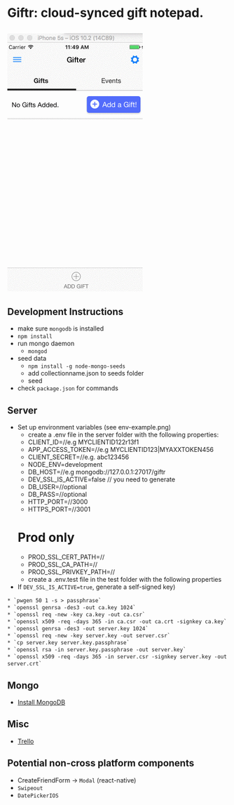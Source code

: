 # Giftr: cloud-synced gift notepad.
![animated demo gif](demo.gif)
------
## Development Instructions
* make sure `mongodb` is installed
* `npm install`
* run mongo daemon
  * `mongod`
* seed data
	* `npm install -g node-mongo-seeds`
	* add collectionname.json to seeds folder
	* seed
* check `package.json` for commands

## Server
* Set up environment variables (see env-example.png)
  * create a .env file in the server folder with the following properties:
  * CLIENT_ID=//e.g MYCLIENTID122r13f1
  * APP_ACCESS_TOKEN=//e.g MYCLIENTID123|MYAXXTOKEN456
  * CLIENT_SECRET=//e.g. abc123456
  * NODE_ENV=development
  * DB_HOST=//e.g mongodb://127.0.0.1:27017/giftr
  * DEV_SSL_IS_ACTIVE=false // you need to generate
  * DB_USER=//optional
  * DB_PASS=//optional
  * HTTP_PORT=//3000
  * HTTPS_PORT=//3001
  # Prod only
  * PROD_SSL_CERT_PATH=//
  * PROD_SSL_CA_PATH=//
  * PROD_SSL_PRIVKEY_PATH=//
  * create a .env.test file in the test folder with the following properties
* If `DEV_SSL_IS_ACTIVE=true`, generate a self-signed key)
 ```
* `pwgen 50 1 -s > passphrase`
* `openssl genrsa -des3 -out ca.key 1024`
* `openssl req -new -key ca.key -out ca.csr`
* `openssl x509 -req -days 365 -in ca.csr -out ca.crt -signkey ca.key`
* `openssl genrsa -des3 -out server.key 1024`
* `openssl req -new -key server.key -out server.csr`
* `cp server.key server.key.passphrase`
* `openssl rsa -in server.key.passphrase -out server.key`
* `openssl x509 -req -days 365 -in server.csr -signkey server.key -out server.crt`
```
## Mongo
* [Install MongoDB](https://www.evernote.com/shard/s557/nl/2147483647/d3d477c4-fa9c-43de-8167-86eac44c801b/)

## Misc
* [Trello](https://trello.com/b/kOwrKDAC/giftr)

## Potential non-cross platform components
* CreateFriendForm -> `Modal` (react-native)
* `Swipeout`
* `DatePickerIOS`
